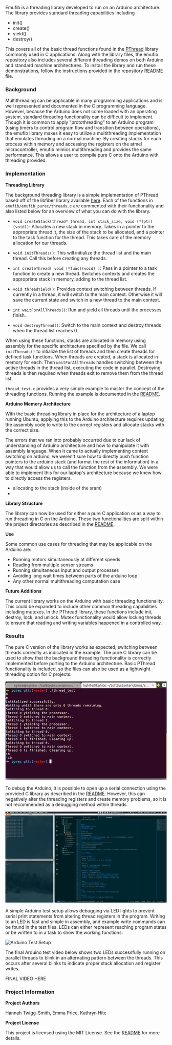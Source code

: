 Emufib is a threading library developed to run on an Arduino architecture.  The library provides standard threading capabilities including 

* init() 
* create()
* yield()
* destroy()

This covers all of the basic thread functions found in the [PThread](https://computing.llnl.gov/tutorials/pthreads/) library commonly used in C applications.  Along with the library files, the emufib repository also includes several different threading demos on both Arduino and standard machine architectures.  To install the library and run these demonstrations, follow the instructions provided in the repository [README](https://github.com/hannahtwiggsmith/SoftSysEsotericEmus/blob/master/README.md) file.

### Background

Multithreading can be applicable in many programming applications and is well represented and documented in the C programming language.  However, because the Arduino does not come loaded with an operating system, standard threading functionality can be difficult to implement.  Though it is common to apply "protothreading" to an Arduino program (using timers to control program flow and transition between operations), the emufib library makes it easy to utilize a multithreading implementation that emulates threading on a normal machine.  By creating stacks for each process within memory and accessing the registers on the atmel microcontroller, emufib mimics multithreading and provides the same performance.  This allows a user to compile pure C onto the Arduino with threading provided.

### Implementation

**Threading Library**

The background threading library is a simple implementation of PThread based off of the libfiber library available [here](https://github.com/brianwatling/libfiber).  Each of the functions in `emufib/emufib_purec/threads.c` are commented with their functionality and also listed below for an overview of what you can do with the library.

* `void createStack(thread* thread, int stack_size, void (*fptr)(void))`: Allocates a new stack in memory.  Takes in a pointer to the appropriate thread it, the size of the stack to be allocated, and a pointer to the task function for the thread.  This takes care of the memory allocation for our threads.

* `void initThreads()`: This will initialize the thread list and the main thread.  Call this before creating any threads.

* `int createThread( void (*func)(void) )`: Pass in a pointer to a task function to create a new thread.  Switches contexts and creates the appropriate stack in memory, adding to the thread list.

* `void threadYield()`: Provides context switching between threads. If currently in a thread, it will switch to the main context.  Otherwise it will save the current state and switch in a new thread to the main context.

* `int waitForAllThreads()`: Run and yield all threads until the processes finish.

* `void destroyThread()`: Switch to the main context and destroy threads when the thread list reaches 0.

When using these functions, stacks are allocated in memory using assembly for the specific architecture specified by the file.  We call `initThreads()` to intialize the list of threads and then create threads for defined task functions.  When threads are created, a stack is allocated in memory for each.  Then `waitForAllThreads` handles switching between the active threads in the thread list, executing the code in parallel.  Destroying threads is then required when threads exit to remove them from the thread list.

`thread_test.c` provides a very simple example to master the concept of the threading functions.  Running the example is documented in the [README](https://github.com/hannahtwiggsmith/SoftSysEsotericEmus/blob/master/README.md).

**Arduino Memory Architecture**

With the basic threading library in place for the architecture of a laptop running Ubuntu, applying this to the Arduino architecture requires updating the assembly code to write to the correct registers and allocate stacks with the correct size.

The errors that we ran into probably occurred due to our lack of understanding of Arduino architecture and how to manipulate it with assembly language. When it came to actually implementing context switching on arduino, we weren't sure how to directly push function pointers to the arduino stack (and format the rest of the information) in a way that would allow us to call the function from the assembly. We were able to implement this for our laptop's architecture because we knew how to directly access the registers.

- allocating to the stack (inside of the sram)
- 

**Library Structure**

The library can now be used for either a pure C application or as a way to run threading in C on the Arduino.  These two functionalities are split within the project directories as described in the [README](https://github.com/hannahtwiggsmith/SoftSysEsotericEmus/blob/master/README.md).

**Use**

Some common use cases for threading that may be applicable on the Arduino are:

* Running motors simultaneously at different speeds
* Reading from multiple sensor streams
* Running simultaneous input and output processes
* Avoiding long wait times between parts of the arduino loop
* Any other normal multithreading computation case

**Future Additions**

The current library works on the Arduino with basic threading functionality.  This could be expanded to include other common threading capabilities including mutexes.  In the PThread library, these functions include init, destroy, lock, and unlock.  Mutex functionality would allow locking threads to ensure that reading and writing variables happened in a controlled way.


### Results

The pure C version of the library works as expected, switching between threads correctly as indicated in the example.  The pure C library can be used to show that the background threading functionality is correctly implemented before porting to the Arduino architecture.  Basic PThread functionality is included, so the files can also be used as a lightwight threading option for C projects.

![Pure C Demo](./images/thread_test.png)

To debug the Arduino, it is possible to open up a serial connection using the provided C library as described in the [README](https://github.com/hannahtwiggsmith/SoftSysEsotericEmus/blob/master/README.md).  However, this can negatively alter the threading registers and create memory problems, so it is not recommended as a debugging method within threads.

![Arduino Serial Demo](./images/serial.jpg)

A simple Arduino test setup allows debugging via LED lights to prevent serial print statements from altering thread registers in the program.  Writing to an LED is fast and simple in assembly, and example write commands can be found in the test files.  LEDs can either represent reaching program states or be written to in a task to show the working functions.

![Arduino Test Setup](./images/test_setup.jpg)

The final Arduino test video below shows two LEDs successfully running on parallel threads to blink in an alternating pattern between the threads.  This occurs after several blinks to indicate proper stack allocation and register writes.

FINAL VIDEO HERE

### Project Information

**Project Authors**

Hannah Twigg-Smith, Emma Price, Kathryn Hite

**Project License**

This project is licensed using the MIT License.  See the [README](https://github.com/hannahtwiggsmith/SoftSysEsotericEmus/blob/master/README.md) for more details.
